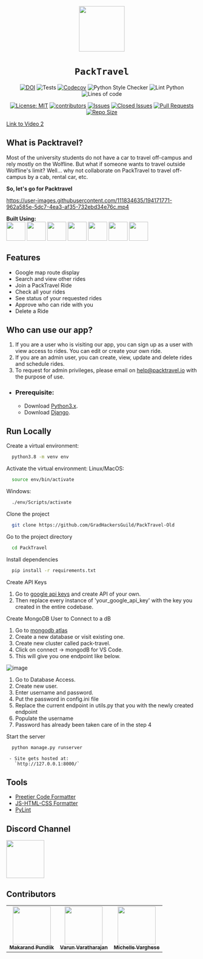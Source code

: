 <div align="center">

<img style="width: 120px; height: 120px;" src="./images/wolf2.svg"></img>
# `PackTravel`



[![DOI](https://zenodo.org/badge/879310431.svg)](https://doi.org/10.5281/zenodo.14020210)
![Tests](https://github.com/GradHackersGuild/PackTravel-Old/actions/workflows/run_test_cases.yml/badge.svg)
[![Codecov](https://codecov.io/gh/GradHackersGuild/PackTravel-Old/branch/main_new/graph/badge.svg)](https://codecov.io/gh/GradHackersGuild/PackTravel-Old)
![Python Style Checker](https://github.com/GradHackersGuild/PackTravel-Old/actions/workflows/python_style_checker.yml/badge.svg)
![Lint Python](https://github.com/GradHackersGuild/PackTravel-Old/actions/workflows/pylint.yml/badge.svg)
![Lines of code](https://tokei.rs/b1/github/GradHackersGuild/PackTravel-Old?v=1)

[![License: MIT](https://img.shields.io/badge/License-MIT-yellow.svg?style=for-the-badge)](https://opensource.org/licenses/MIT) 
[![contributors](https://img.shields.io/github/contributors/GradHackersGuild/PackTravel-Old?style=for-the-badge)](https://github.com/GradHackersGuild/PackTravel-Old/graphs/contributors)
[![Issues](https://img.shields.io/github/issues/GradHackersGuild/PackTravel-Old?style=for-the-badge)](https://github.com/GradHackersGuild/PackTravel-Old/issues)
[![Closed Issues](https://img.shields.io/github/issues-closed-raw/GradHackersGuild/PackTravel-Old?style=for-the-badge)](https://github.com/GradHackersGuild/PackTravel-Old/issues?q=is%3Aissue+is%3Aclosed)
[![Pull Requests](https://img.shields.io/github/issues-pr/GradHackersGuild/PackTravel-Old?style=for-the-badge)](https://github.com/GradHackersGuild/PackTravel-Old/pulls)
[![Repo Size](https://img.shields.io/github/repo-size/GradHackersGuild/PackTravel-Old?style=for-the-badge)](https://github.com/GradHackersGuild/PackTravel-Old)



</div>
<a href="https://github.com/Prachit99/PackTravel/blob/main/images/video1155969440.mp4" target="_blank">Link to Video 2</a>


<h2>What is Packtravel?</h2>

Most of the university students do not have a car to travel off-campus and rely mostly on the Wolfline. But what if someone wants to travel outside Wolfline's limit? Well... why not collaborate on PackTravel to travel off-campus by a cab, rental car, etc.

**So, let's go for Packtravel**

https://user-images.githubusercontent.com/111834635/194171771-962a585e-5dc7-4ea3-af35-732ebd34e76c.mp4

**Built Using:**
</br>
<code><a href="https://www.python.org/" target="_blank"><img height="50" src="https://user-images.githubusercontent.com/111834635/194173533-37cd4997-55f3-4bb1-87bd-1a16a3af53aa.png"></a></code>
<code><a href="https://www.djangoproject.com/" target="_blank"><img height="50" src="https://user-images.githubusercontent.com/111834635/194172149-ff6a56be-3025-4d2c-8cdb-b9a7e3f87259.png"></a></code>
<code><a href="https://www.mongodb.com/" target="_blank"><img height="50" src="https://user-images.githubusercontent.com/111834635/194173280-628ecfc0-21ae-4870-8e22-711e6da83820.png"></a></code>
<code><a href="https://developer.mozilla.org/en-US/docs/Glossary/HTML5" target="_blank"><img height="50" src="https://www.vectorlogo.zone/logos/w3_html5/w3_html5-ar21.svg"></a></code>
<code><a href="https://developer.mozilla.org/en-US/docs/Web/CSS" target="_blank"><img height="50" src="https://www.vectorlogo.zone/logos/w3_css/w3_css-ar21.svg"></a></code>
<code><a href="https://www.javascript.com/" target="_blank"><img height="50" src="https://www.vectorlogo.zone/logos/javascript/javascript-ar21.svg"></a></code>
<code><a href="https://getbootstrap.com/" target="_blank"><img height="50" src="https://www.vectorlogo.zone/logos/getbootstrap/getbootstrap-ar21.svg"></a></code>


<h2>Features</h2>

<ul>
  <li>Google map route display</li>
  <li>Search and view other rides</li>
  <li>Join a PackTravel Ride</li>
  <li>Check all your rides</li>
  <li>See status of your requested rides</li> 
  <li>Approve who can ride with you</li>
  <li> Delete a Ride</li>
  
</ul>


<h2> Who can use our app?</h2>

  1. If you are a user who is visiting our app, you can sign up as a user with view access to rides. You can edit or create your own ride.
  2. If you are an admin user, you can create, view, update and delete rides and schedule rides.
  3. To request for admin privileges, please email on help@packtravel.io with the purpose of use. 

  - ### Prerequisite:
      - Download [Python3.x](https://www.python.org/downloads/release/python-380/).
      - Download [Django](https://docs.djangoproject.com/en/4.1/topics/install/).

   ## Run Locally

Create a virtual environment:

```bash
  python3.8 -m venv env
```

Activate the virtual environment:
Linux/MacOS:
```bash
  source env/bin/activate
```
Windows:
```bash
  ./env/Scripts/activate
```

Clone the project

```bash
  git clone https://github.com/GradHackersGuild/PackTravel-Old
```

Go to the project directory

```bash
  cd PackTravel
```

Install dependencies

```bash 
  pip install -r requirements.txt
```

Create API Keys
1) Go to [google api keys](https://developers.google.com/maps/documentation/embed/get-api-key) and create API of your own. 
2) Then replace every instance of 'your_google_api_key' with the key you created in the entire codebase. 

Create MongoDB User to Connect to a dB 
1) Go to [mongodb atlas](https://cloud.mongodb.com/)
2) Create a new database or visit existing one.
3) Create new cluster called pack-travel.
4) Click on connect -> mongodB for VS Code.
5) This will give you one endpoint like below.

![image](https://github.com/user-attachments/assets/b39e2ba4-26e8-4071-a989-f62e0acb42f6)

1) Go to Database Access.
2) Create new user.
3) Enter username and password.
4) Put the password in config.ini file
5) Replace the current endpoint in utils.py that you with the newly created endpoint
6) Populate the username
7) Password has already been taken care of in the step 4 
 

Start the server

```bash
  python manage.py runserver
```

     - Site gets hosted at:
       `http://127.0.0.1:8000/`
       
## Tools
- [Preetier Code Formatter](https://marketplace.visualstudio.com/items?itemName=esbenp.prettier-vscode)
- [JS-HTML-CSS Formatter](https://marketplace.visualstudio.com/items?itemName=lonefy.vscode-JS-CSS-HTML-formatter)
- [PyLint](https://pylint.org/)



## Discord Channel
<a href="https://discord.com/channels/1290739583042191420/1290739583042191423"><img src="https://github.com/user-attachments/assets/aff2b82a-677c-43da-be9e-73fcda385960" width="100px" height="100px"/></a>



## Contributors 

<table>
  <tr>
    <td align="center"><a href="https://github.com/MakarandPundlik"><img src="https://avatars.githubusercontent.com/u/65530539?v=4" width="100px;" alt=""/><br /><sub><b>Makarand Pundlik</b></sub></a></td>
    <td align="center"><a href="https://github.com/V4run14"><img src="https://avatars.githubusercontent.com/u/59575040?v=4" width="100px;" alt=""/><br /><sub><b>Varun Varatharajan</b></sub></a><br /></td>
    <td align="center"><a href="https://github.com/michellevarghese"><img src="https://avatars.githubusercontent.com/u/73420769?v=4" width="100px;" alt=""/><br /><sub><b>Michelle Varghese</b></sub></a><br /></td>
  </tr>
</table>


